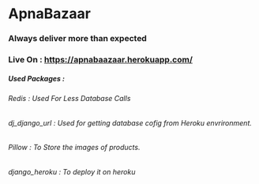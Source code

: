 # ApnaBazaar

### Always deliver more than expected

### Live On : https://apnabaazaar.herokuapp.com/


##### Used Packages :
###### Redis : Used For Less Database Calls
###### dj_django_url : Used for getting database cofig from Heroku envrironment.
###### Pillow : To Store the images of products.
###### django_heroku : To deploy it on heroku
